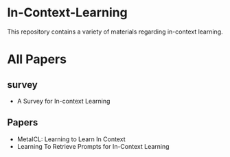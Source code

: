 # In-Context-Learning

This repository contains a variety of materials regarding in-context learning.

# All Papers 
## survey
- A Survey for In-context Learning 
## Papers
- MetaICL: Learning to Learn In Context
- Learning To Retrieve Prompts for In-Context Learning
